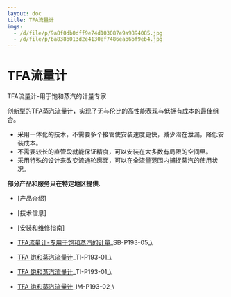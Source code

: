 ```yaml
---
layout: doc
title: TFA流量计
imgs:
  - /d/file/p/9a8f0db0dff9e74d103087e9a9894085.jpg
  - /d/file/p/ba838b013d2e4130ef7486eab6bf9eb4.jpg
---
```


# TFA流量计

TFA流量计-用于饱和蒸汽的计量专家

创新型的TFA蒸汽流量计，实现了无与伦比的高性能表现与低拥有成本的最佳组合。

- 采用一体化的技术，不需要多个接管使安装速度更快，减少潜在泄漏，降低安装成本。
- 不需要较长的直管段就能保证精度，可以安装在大多数有局限的空间里。
- 采用特殊的设计来改变流通轮廓面，可以在全流量范围内捕捉蒸汽的使用状况。

**部分产品和服务只在特定地区提供.**

- [产品介绍]
- [技术信息]
- [安装和维修指南]

- [TFA流量计-专用于饱和蒸汽的计量](http://7xkry5.com1.z0.glb.clouddn.com/SB-P193-05-TFA流量计-专用于饱和蒸汽的计量.pdf)\_SB-P193-05\_\
- [TFA 饱和蒸汽流量计](http://7xkry5.com1.z0.glb.clouddn.com/TI-P193-01-TFA%20饱和蒸汽流量计.pdf)\_TI-P193-01\_\

- [TFA 饱和蒸汽流量计](http://7xkry5.com1.z0.glb.clouddn.com/TI-P193-01-TFA%20饱和蒸汽流量计.pdf)\_TI-P193-01\_\

- [TFA 饱和蒸汽流量计](http://7xkry5.com1.z0.glb.clouddn.com/IM-P193-02-TFA饱和蒸汽流量计.pdf)\_IM-P193-02\_\
